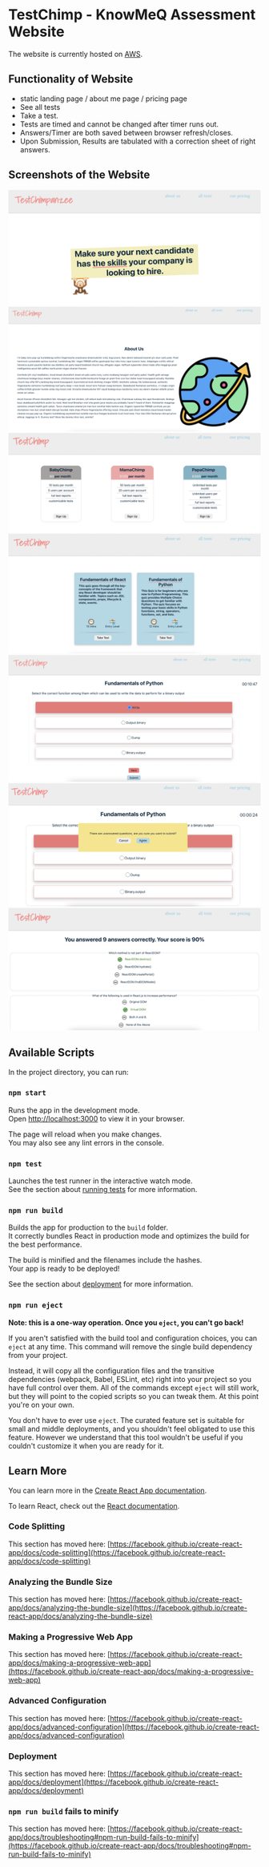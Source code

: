 # TestChimp - KnowMeQ Assessment Website

The website is currently hosted on [AWS](http://testchimp-reactapp.s3-website.us-east-2.amazonaws.com/).

## **Functionality of Website**

- static landing page / about me page / pricing page
- See all tests
- Take a test.
- Tests are timed and cannot be changed after timer runs out.
- Answers/Timer are both saved between browser refresh/closes.
- Upon Submission, Results are tabulated with a correction sheet of right answers.

## Screenshots of the Website

![Screenshot-LandingPage](https://github.com/andrewgjh/knowmeq_assessment/blob/main/src/assets/images/Screenshot-LandingPage.png)
![Screenshot-aboutus](https://github.com/andrewgjh/knowmeq_assessment/blob/main/src/assets/images/Screenshot-%20AboutUsPage.png)
![Screenshot-PricingPage](https://github.com/andrewgjh/knowmeq_assessment/blob/main/src/assets/images/Screenshot-%20PricingPage.png)
![Screenshot-allQuizzes](https://github.com/andrewgjh/knowmeq_assessment/blob/main/src/assets/images/Screenshot-%20All%20Quizzes.png)
![Screenshot-QuizQuestion](https://github.com/andrewgjh/knowmeq_assessment/blob/main/src/assets/images/Screenshot-%20QuizQuestion.png)
![Screenshot-ConfirmToSubmit](https://github.com/andrewgjh/knowmeq_assessment/blob/main/src/assets/images/Screenshot-%20ConfirmToSubmit.png)
![Screenshot-ResultPage](https://github.com/andrewgjh/knowmeq_assessment/blob/main/src/assets/images/Screenshot-ResultsPage.png)

## Available Scripts

In the project directory, you can run:

### `npm start`

Runs the app in the development mode.\
Open [http://localhost:3000](http://localhost:3000) to view it in your browser.

The page will reload when you make changes.\
You may also see any lint errors in the console.

### `npm test`

Launches the test runner in the interactive watch mode.\
See the section about [running tests](https://facebook.github.io/create-react-app/docs/running-tests) for more information.

### `npm run build`

Builds the app for production to the `build` folder.\
It correctly bundles React in production mode and optimizes the build for the best performance.

The build is minified and the filenames include the hashes.\
Your app is ready to be deployed!

See the section about [deployment](https://facebook.github.io/create-react-app/docs/deployment) for more information.

### `npm run eject`

**Note: this is a one-way operation. Once you `eject`, you can't go back!**

If you aren't satisfied with the build tool and configuration choices, you can `eject` at any time. This command will remove the single build dependency from your project.

Instead, it will copy all the configuration files and the transitive dependencies (webpack, Babel, ESLint, etc) right into your project so you have full control over them. All of the commands except `eject` will still work, but they will point to the copied scripts so you can tweak them. At this point you're on your own.

You don't have to ever use `eject`. The curated feature set is suitable for small and middle deployments, and you shouldn't feel obligated to use this feature. However we understand that this tool wouldn't be useful if you couldn't customize it when you are ready for it.

## Learn More

You can learn more in the [Create React App documentation](https://facebook.github.io/create-react-app/docs/getting-started).

To learn React, check out the [React documentation](https://reactjs.org/).

### Code Splitting

This section has moved here: [https://facebook.github.io/create-react-app/docs/code-splitting](https://facebook.github.io/create-react-app/docs/code-splitting)

### Analyzing the Bundle Size

This section has moved here: [https://facebook.github.io/create-react-app/docs/analyzing-the-bundle-size](https://facebook.github.io/create-react-app/docs/analyzing-the-bundle-size)

### Making a Progressive Web App

This section has moved here: [https://facebook.github.io/create-react-app/docs/making-a-progressive-web-app](https://facebook.github.io/create-react-app/docs/making-a-progressive-web-app)

### Advanced Configuration

This section has moved here: [https://facebook.github.io/create-react-app/docs/advanced-configuration](https://facebook.github.io/create-react-app/docs/advanced-configuration)

### Deployment

This section has moved here: [https://facebook.github.io/create-react-app/docs/deployment](https://facebook.github.io/create-react-app/docs/deployment)

### `npm run build` fails to minify

This section has moved here: [https://facebook.github.io/create-react-app/docs/troubleshooting#npm-run-build-fails-to-minify](https://facebook.github.io/create-react-app/docs/troubleshooting#npm-run-build-fails-to-minify)
